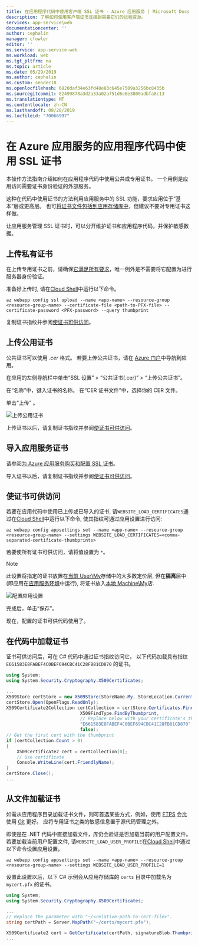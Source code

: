 ```yaml
---
title: 在应用程序代码中使用客户端 SSL 证书 - Azure 应用服务 | Microsoft Docs
description: 了解如何使用客户端证书连接到需要它们的远程资源。
services: app-service\web
documentationcenter: ''
author: cephalin
manager: cfowler
editor: ''
ms.service: app-service-web
ms.workload: web
ms.tgt_pltfrm: na
ms.topic: article
ms.date: 05/29/2019
ms.author: cephalin
ms.custom: seodec18
ms.openlocfilehash: 6820daf34e63fd48e83c645e7509a3256bc8435b
ms.sourcegitcommit: 82499878a3d2a33a02a751d6e6e3800adbfa8c13
ms.translationtype: MT
ms.contentlocale: zh-CN
ms.lasthandoff: 08/28/2019
ms.locfileid: "70066997"
---
```

# <a name="use-an-ssl-certificate-in-your-application-code-in-azure-app-service"></a>在 Azure 应用服务的应用程序代码中使用 SSL 证书

本操作方法指南介绍如何在应用程序代码中使用公共或专用证书。 一个用例是应用访问需要证书身份验证的外部服务。

这种在代码中使用证书的方法利用应用服务中的 SSL 功能，要求应用位于“基本”层或更高层。 也可[将证书文件包括到应用存储库中](#load-certificate-from-file)，但建议不要对专用证书这样做。

让应用服务管理 SSL 证书时，可以分开维护证书和应用程序代码，并保护敏感数据。

## <a name="upload-a-private-certificate"></a>上传私有证书

在上传专用证书之前，请确保[它满足所有要求](app-service-web-tutorial-custom-ssl.md#prepare-a-private-certificate)，唯一例外是不需要将它配置为进行服务器身份验证。

准备好上传时, 请在<a target="_blank" href="https://shell.azure.com" >Cloud Shell</a>中运行以下命令。

```azurecli-interactive
az webapp config ssl upload --name <app-name> --resource-group <resource-group-name> --certificate-file <path-to-PFX-file> --certificate-password <PFX-password> --query thumbprint
```

复制证书指纹并参阅[使证书可供访问](#make-the-certificate-accessible)。

## <a name="upload-a-public-certificate"></a>上传公用证书

公共证书可以使用 *.cer* 格式。 若要上传公共证书，请在 <a href="https://portal.azure.com" target="_blank">Azure 门户</a>中导航到应用。

在应用的左侧导航栏中单击“SSL 设置” > “公共证书(.cer)” > “上传公共证书”。

在“名称”中，键入证书的名称。 在“CER 证书文件”中，选择你的 CER 文件。

单击“上传” 。

![上传公用证书](./media/app-service-web-ssl-cert-load/private-cert-upload.png)

上传证书以后，请复制证书指纹并参阅[使证书可供访问](#make-the-certificate-accessible)。

## <a name="import-an-app-service-certificate"></a>导入应用服务证书

请参阅[为 Azure 应用服务购买和配置 SSL 证书](web-sites-purchase-ssl-web-site.md)。

导入证书以后，请复制证书指纹并参阅[使证书可供访问](#make-the-certificate-accessible)。

## <a name="make-the-certificate-accessible"></a>使证书可供访问

若要在应用代码中使用已上传或已导入的证书, 请`WEBSITE_LOAD_CERTIFICATES`通过在<a target="_blank" href="https://shell.azure.com" >Cloud Shell</a>中运行以下命令, 使其指纹可通过应用设置进行访问:

```azurecli-interactive
az webapp config appsettings set --name <app-name> --resource-group <resource-group-name> --settings WEBSITE_LOAD_CERTIFICATES=<comma-separated-certificate-thumbprints>
```

若要使所有证书可供访问，请将值设置为 `*`。

> [!NOTE]
> 此设置将指定的证书放置在[当前 User\My](/windows-hardware/drivers/install/local-machine-and-current-user-certificate-stores)存储中的大多数定价层, 但在**隔离**层中 (即应用在[应用服务环境](environment/intro.md)中运行), 将证书放入[本地 Machine\My](/windows-hardware/drivers/install/local-machine-and-current-user-certificate-stores)店.
>

![配置应用设置](./media/app-service-web-ssl-cert-load/configure-app-setting.png)

完成后，单击“保存”。

现在，配置的证书可供代码使用了。

## <a name="load-the-certificate-in-code"></a>在代码中加载证书

证书可供访问后，可在 C# 代码中通过证书指纹访问它。 以下代码加载具有指纹 `E661583E8FABEF4C0BEF694CBC41C28FB81CD870` 的证书。

```csharp
using System;
using System.Security.Cryptography.X509Certificates;

...
X509Store certStore = new X509Store(StoreName.My, StoreLocation.CurrentUser);
certStore.Open(OpenFlags.ReadOnly);
X509Certificate2Collection certCollection = certStore.Certificates.Find(
                            X509FindType.FindByThumbprint,
                            // Replace below with your certificate's thumbprint
                            "E661583E8FABEF4C0BEF694CBC41C28FB81CD870",
                            false);
// Get the first cert with the thumbprint
if (certCollection.Count > 0)
{
    X509Certificate2 cert = certCollection[0];
    // Use certificate
    Console.WriteLine(cert.FriendlyName);
}
certStore.Close();
...
```

<a name="file"></a>
## <a name="load-certificate-from-file"></a>从文件加载证书

如需从应用程序目录加载证书文件，则可首选某些方式，例如，使用 [FTPS](deploy-ftp.md) 会比使用 [Git](deploy-local-git.md) 更好。 应将专用证书之类的敏感信息置于源代码管理之外。

即使是在 .NET 代码中直接加载文件，库仍会验证是否加载当前的用户配置文件。 若要加载当前用户配置文件, 请`WEBSITE_LOAD_USER_PROFILE`在<a target="_blank" href="https://shell.azure.com" >Cloud Shell</a>中通过以下命令设置应用设置。

```azurecli-interactive
az webapp config appsettings set --name <app-name> --resource-group <resource-group-name> --settings WEBSITE_LOAD_USER_PROFILE=1
```

设置此设置以后，以下 C# 示例会从应用存储库的 `certs` 目录中加载名为 `mycert.pfx` 的证书。

```csharp
using System;
using System.Security.Cryptography.X509Certificates;

...
// Replace the parameter with "~/<relative-path-to-cert-file>".
string certPath = Server.MapPath("~/certs/mycert.pfx");

X509Certificate2 cert = GetCertificate(certPath, signatureBlob.Thumbprint);
...
```
